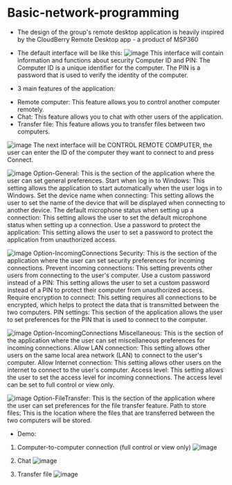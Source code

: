 # Basic-network-programming
- The design of the group's remote desktop application is heavily inspired by the CloudBerry Remote Desktop app - a product of MSP360

- The default interface will be like this:
![image](https://github.com/nguyendinhkha/Basic-network-programming/assets/82517228/c1b29a6a-4a28-431f-a843-0d6edc37f2ae)
This interface will contain information and functions about security
Computer ID and PIN: The Computer ID is a unique identifier for the computer. The PIN is a password that is used to verify the identity of the computer.
- 3 main features of the application:
+ Remote computer: This feature allows you to control another computer remotely.
+ Chat: This feature allows you to chat with other users of the application.
+ Transfer file: This feature allows you to transfer files between two computers.

![image](https://github.com/nguyendinhkha/Basic-network-programming/assets/82517228/7d10e510-5b58-4797-84e3-c9f126a1c1f6)
The next interface will be CONTROL REMOTE COMPUTER, the user can enter the ID of the computer they want to connect to and press Connect.

![image](https://github.com/nguyendinhkha/Basic-network-programming/assets/82517228/883500fa-e1fe-444c-950b-76bcedc0e643)
Option-General: This is the section of the application where the user can set general preferences.
Start when log in to Windows: This setting allows the application to start automatically when the user logs in to Windows.
Set the device name when connecting: This setting allows the user to set the name of the device that will be displayed when connecting to another device.
The default microphone status when setting up a connection: This setting allows the user to set the default microphone status when setting up a connection.
Use a password to protect the application: This setting allows the user to set a password to protect the application from unauthorized access.

![image](https://github.com/nguyendinhkha/Basic-network-programming/assets/82517228/e8315669-e10e-41d1-a702-716729349c4c)
Option-IncomingConnections Security: This is the section of the application where the user can set security preferences for incoming connections.
Prevent incoming connections: This setting prevents other users from connecting to the user's computer.
Use a custom password instead of a PIN: This setting allows the user to set a custom password instead of a PIN to protect their computer from unauthorized access.
Require encryption to connect: This setting requires all connections to be encrypted, which helps to protect the data that is transmitted between the two computers.
PIN settings: This section of the application allows the user to set preferences for the PIN that is used to connect to the computer.

![image](https://github.com/nguyendinhkha/Basic-network-programming/assets/82517228/427b8292-72f3-41a0-8efd-8f2fc43994da)
Option-IncomingConnections Miscellaneous: This is the section of the application where the user can set miscellaneous preferences for incoming connections.
Allow LAN connection: This setting allows other users on the same local area network (LAN) to connect to the user's computer.
Allow Internet connection: This setting allows other users on the internet to connect to the user's computer.
Access level: This setting allows the user to set the access level for incoming connections. The access level can be set to full control or view only.

![image](https://github.com/nguyendinhkha/Basic-network-programming/assets/82517228/ffa1ab99-350a-4c46-82c2-31f5889e5a4b)
Option-FileTransfer: This is the section of the application where the user can set preferences for the file transfer feature.
Path to store files: This is the location where the files that are transferred between the two computers will be stored.

- Demo:
1. Computer-to-computer connection (full control or view only)
![image](https://github.com/nguyendinhkha/Basic-network-programming/assets/82517228/b01b3167-7a5f-4019-b141-8efe55d817c6)

2. Chat
![image](https://github.com/nguyendinhkha/Basic-network-programming/assets/82517228/71370b4f-24d2-46af-bac2-fffa2fc00227)

3. Transfer file
![image](https://github.com/nguyendinhkha/Basic-network-programming/assets/82517228/6c573676-ec50-4a3c-aae6-dbca0f17812c)





